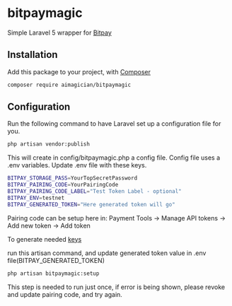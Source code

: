 # bitpaymagic
Simple Laravel 5 wrapper for [Bitpay](https://github.com/bitpay/php-bitpay-client/)

## Installation
Add this package to your project, with [Composer](https://getcomposer.org/)

```bash
composer require aimagician/bitpaymagic
```

## Configuration

Run the following command to have Laravel set up a configuration file for you.

```bash
php artisan vendor:publish
```

This will create in config/bitpaymagic.php a config file. Config file uses a .env variables.
Update .env file with these keys.

```bash
BITPAY_STORAGE_PASS=YourTopSecretPassword
BITPAY_PAIRING_CODE=YourPairingCode
BITPAY_PAIRING_CODE_LABEL="Test Token Label - optional"
BITPAY_ENV=testnet
BITPAY_GENERATED_TOKEN="Here generated token will go"
```

Pairing code can be setup here in: Payment Tools -> Manage API tokens -> Add new token -> Add token

To generate needed [keys](https://github.com/bitpay/php-bitpay-client/tree/master/examples/tutorial)

run this artisan command, and update generated token value in .env file(BITPAY_GENERATED_TOKEN)

```bash
php artisan bitpaymagic:setup
```

This step is needed to run just once, if error is being shown, please revoke and update pairing code, and try again.